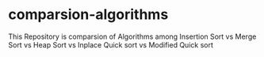 # comparsion-algorithms
This Repository is comparsion of Algorithms among Insertion Sort vs Merge Sort vs Heap Sort vs Inplace Quick sort vs Modified Quick sort
